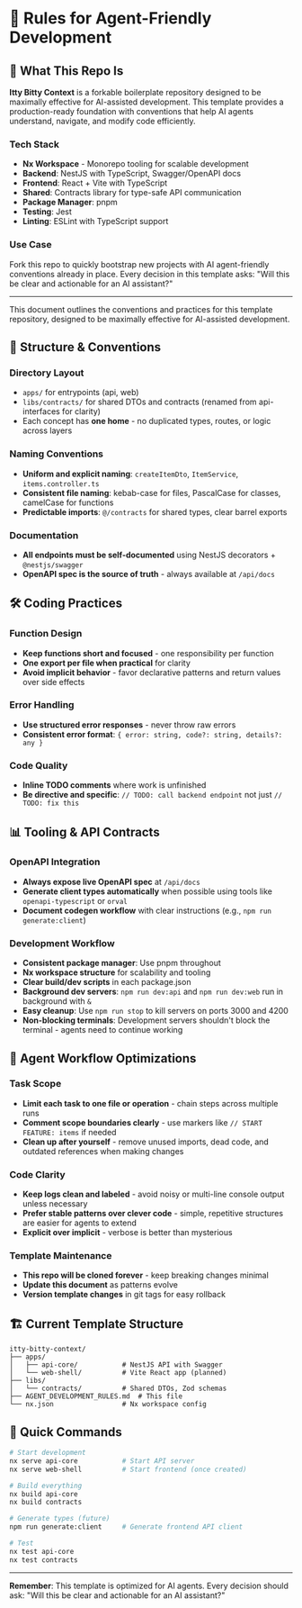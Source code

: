# 📐 Rules for Agent-Friendly Development

## 🎯 What This Repo Is

**Itty Bitty Context** is a forkable boilerplate repository designed to be maximally effective for AI-assisted development. This template provides a production-ready foundation with conventions that help AI agents understand, navigate, and modify code efficiently.

### Tech Stack
- **Nx Workspace** - Monorepo tooling for scalable development
- **Backend**: NestJS with TypeScript, Swagger/OpenAPI docs
- **Frontend**: React + Vite with TypeScript
- **Shared**: Contracts library for type-safe API communication
- **Package Manager**: pnpm
- **Testing**: Jest
- **Linting**: ESLint with TypeScript support

### Use Case
Fork this repo to quickly bootstrap new projects with AI agent-friendly conventions already in place. Every decision in this template asks: "Will this be clear and actionable for an AI assistant?"

---

This document outlines the conventions and practices for this template repository, designed to be maximally effective for AI-assisted development.

## 🧱 Structure & Conventions

### Directory Layout
- `apps/` for entrypoints (api, web)
- `libs/contracts/` for shared DTOs and contracts (renamed from api-interfaces for clarity)
- Each concept has **one home** - no duplicated types, routes, or logic across layers

### Naming Conventions
- **Uniform and explicit naming**: `createItemDto`, `ItemService`, `items.controller.ts`
- **Consistent file naming**: kebab-case for files, PascalCase for classes, camelCase for functions
- **Predictable imports**: `@/contracts` for shared types, clear barrel exports

### Documentation
- **All endpoints must be self-documented** using NestJS decorators + `@nestjs/swagger`
- **OpenAPI spec is the source of truth** - always available at `/api/docs`

## 🛠️ Coding Practices

### Function Design
- **Keep functions short and focused** - one responsibility per function
- **One export per file when practical** for clarity
- **Avoid implicit behavior** - favor declarative patterns and return values over side effects

### Error Handling
- **Use structured error responses** - never throw raw errors
- **Consistent error format**: `{ error: string, code?: string, details?: any }`

### Code Quality
- **Inline TODO comments** where work is unfinished
- **Be directive and specific**: `// TODO: call backend endpoint` not just `// TODO: fix this`

## 📊 Tooling & API Contracts

### OpenAPI Integration
- **Always expose live OpenAPI spec** at `/api/docs`
- **Generate client types automatically** when possible using tools like `openapi-typescript` or `orval`
- **Document codegen workflow** with clear instructions (e.g., `npm run generate:client`)

### Development Workflow
- **Consistent package manager**: Use pnpm throughout
- **Nx workspace structure** for scalability and tooling
- **Clear build/dev scripts** in each package.json
- **Background dev servers**: `npm run dev:api` and `npm run dev:web` run in background with `&`
- **Easy cleanup**: Use `npm run stop` to kill servers on ports 3000 and 4200
- **Non-blocking terminals**: Development servers shouldn't block the terminal - agents need to continue working

## 🤖 Agent Workflow Optimizations

### Task Scope
- **Limit each task to one file or operation** - chain steps across multiple runs
- **Comment scope boundaries clearly** - use markers like `// START FEATURE: items` if needed
- **Clean up after yourself** - remove unused imports, dead code, and outdated references when making changes

### Code Clarity
- **Keep logs clean and labeled** - avoid noisy or multi-line console output unless necessary
- **Prefer stable patterns over clever code** - simple, repetitive structures are easier for agents to extend
- **Explicit over implicit** - verbose is better than mysterious

### Template Maintenance
- **This repo will be cloned forever** - keep breaking changes minimal
- **Update this document** as patterns evolve
- **Version template changes** in git tags for easy rollback

## 🏗️ Current Template Structure

```
itty-bitty-context/
├── apps/
│   ├── api-core/           # NestJS API with Swagger
│   └── web-shell/          # Vite React app (planned)
├── libs/
│   └── contracts/          # Shared DTOs, Zod schemas
├── AGENT_DEVELOPMENT_RULES.md  # This file
└── nx.json                 # Nx workspace config
```

## 📝 Quick Commands

```bash
# Start development
nx serve api-core           # Start API server
nx serve web-shell          # Start frontend (once created)

# Build everything
nx build api-core
nx build contracts

# Generate types (future)
npm run generate:client     # Generate frontend API client

# Test
nx test api-core
nx test contracts
```

---

**Remember**: This template is optimized for AI agents. Every decision should ask: "Will this be clear and actionable for an AI assistant?"
